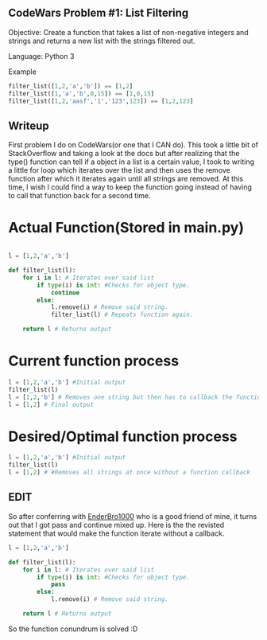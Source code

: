 ## CodeWars Problem #1: List Filtering 

Objective: Create a function that takes a list of non-negative integers and strings and returns a new list with the strings filtered out.

Language: Python 3

Example 

```python 
filter_list([1,2,'a','b']) == [1,2]
filter_list([1,'a','b',0,15]) == [1,0,15]
filter_list([1,2,'aasf','1','123',123]) == [1,2,123]
```
## Writeup
First problem I do on CodeWars(or one that I CAN do). This took a little bit of StackOverflow and taking a look at the docs but after realizing that the type() function can tell if a object in a list is a certain value, I took to writing a little for loop which iterates over the list and then uses the remove function after which it iterates again until all strings are removed. At this time, I wish I could find a way to keep the function going instead of having to call that function back for a second time. 

# Actual Function(Stored in main.py)
```python

l = [1,2,'a','b'] 

def filter_list(l): 
    for i in l: # Iterates over said list
        if type(i) is int: #Checks for object type.
            continue
        else:
            l.remove(i) # Remove said string.
            filter_list(l) # Repeats function again.

    return l # Returns output
```
# Current function process
```python
l = [1,2,'a','b'] #Initial output
filter_list(l) 
l = [1,2,'b'] # Removes one string but then has to callback the function again 
l = [1,2] # Final output 
```
# Desired/Optimal function process 
```python 
l = [1,2,'a','b'] #Initial output 
filter_list(l)
l = [1,2] # #Removes all strings at once without a function callback
```
## EDIT
So after conferring with [EnderBro1000](https://github.com/EnderBro1000) who is a good friend of mine, it turns out that I got pass and continue mixed up. Here is the the revisted statement that would make the function iterate without a callback.
```python
l = [1,2,'a','b']

def filter_list(l): 
    for i in l: # Iterates over said list
        if type(i) is int: #Checks for object type.
            pass
        else:
            l.remove(i) # Remove said string.

    return l # Returns output
```
So the function conundrum is solved :D 
